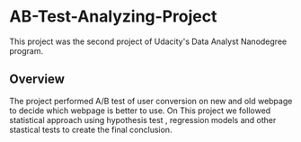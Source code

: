 # AB-Test-Analyzing-Project
This project was the second project of Udacity's Data Analyst Nanodegree program.

## Overview
The project performed A/B test of user conversion on new and old webpage to decide which webpage is better to use.
On This project we followed statistical approach using hypothesis test , regression models and other stastical tests to create the final conclusion.
